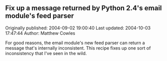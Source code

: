## Fix up a message returned by Python 2.4's email module's feed parser 
Originally published: 2004-09-02 19:00:40 
Last updated: 2004-10-03 17:47:44 
Author: Matthew Cowles 
 
For good reasons, the email module's new feed parser can return a message that's internally inconsistent. This recipe fixes up one sort of inconsistency that I've seen in the wild.